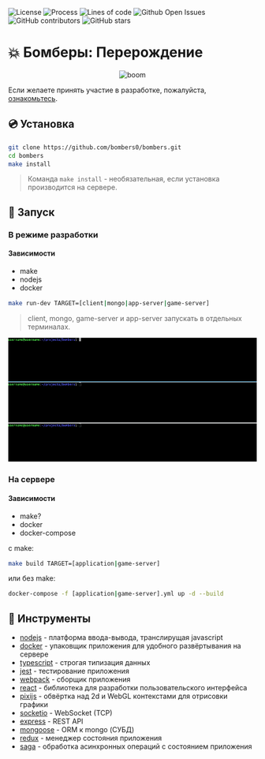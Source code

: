 ![License](https://img.shields.io/github/license/bombers0/bombers)
![Process](https://img.shields.io/static/v1?label=status&message=development&color=blueviolet)
![Lines of code](https://img.shields.io/tokei/lines/github/bombers0/bombers)
![Github Open Issues](https://img.shields.io/github/issues/bombers0/bombers)
![GitHub contributors](https://img.shields.io/github/contributors/bombers0/bombers)
![GitHub stars](https://img.shields.io/github/stars/bombers0/bombers?style=social)

# :boom: Бомберы: Перерождение

<p align="center">
  <img src="https://i.ibb.co/d26hL1Z/screen.jpg" alt="boom">
</p>

Если желаете принять участие в разработке, пожалуйста, [ознакомьтесь](CONTRIBUTING.md).

## :cd: Установка

```bash
git clone https://github.com/bombers0/bombers.git
cd bombers
make install
```

>Команда ```make install``` - необязательная, если установка производится на сервере.

## :rocket: Запуск

### В режиме разработки

#### Зависимости

- make
- nodejs
- docker

```bash
make run-dev TARGET=[client|mongo|app-server|game-server]
```

>client, mongo, game-server и app-server запускать в отдельных терминалах.

![banner](docs/assets/run-dev.gif "Режим разработки")

### На сервере


#### Зависимости

- make?
- docker
- docker-compose

с make:

```bash
make build TARGET=[application|game-server]
```

или без make:

```bash
docker-compose -f [application|game-server].yml up -d --build
```

## :hammer: Инструменты

- [nodejs](https://nodejs.org/) - платформа ввода-вывода, транслирущая javascript
- [docker](https://www.docker.com/) - упаковщик приложения для удобного развёртывания на сервере
- [typescript](https://www.typescriptlang.org/) - строгая типизация данных
- [jest](https://jestjs.io/) - тестирование приложения
- [webpack](https://webpack.js.org/) - сборщик приложения
- [react](https://reactjs.org/) - библиотека для разработки пользовательского интерфейса
- [pixijs](https://www.pixijs.com/) - обвёртка над 2d и WebGL контекстами для отрисовки графики
- [socketio](https://socket.io/) - WebSocket (TCP)
- [express](https://expressjs.com/ru/) - REST API
- [mongoose](https://mongoosejs.com/) - ORM к mongo (СУБД)
- [redux](https://redux.js.org/) - менеджер состояния приложения
- [saga](https://redux-saga.js.org/) - обработка асинхронных операций с состоянием приложения
